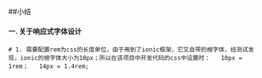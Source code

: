 ##小结

#### 一. 关于响应式字体设计
    # 1. 需要配置rem为css的长度单位，由于用到了ionic框架，它又自带的根字体，经测试发现，ionic的根字体大小为10px；所以在该项目中开发代码的css中设置时：   10px = 1rem；   14px = 1.4rem;